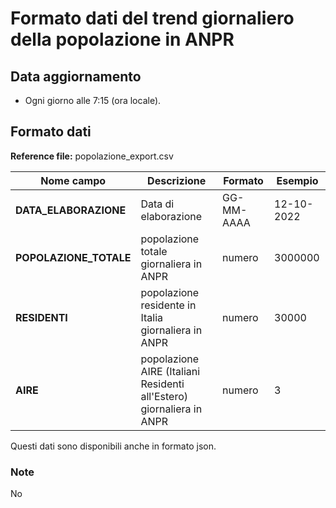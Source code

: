 # Formato dati del trend giornaliero della popolazione in ANPR 

## Data aggiornamento
- Ogni giorno alle 7:15 (ora locale).  

## Formato dati

**Reference file:** popolazione_export.csv<br>

| Nome campo                  | Descrizione                       | Formato                       | Esempio             |
|-----------------------------|-----------------------------------|-------------------------------|---------------------|
| **DATA_ELABORAZIONE**       | Data di elaborazione              | GG-MM-AAAA                    | 12-10-2022          |
| **POPOLAZIONE_TOTALE**  | popolazione totale giornaliera in ANPR |   numero     |         3000000         |
| **RESIDENTI**      | popolazione residente in Italia giornaliera in ANPR |   numero | 30000              |
| **AIRE**      | popolazione AIRE (Italiani Residenti all'Estero) giornaliera in ANPR| numero             | 3             |


Questi dati sono disponibili anche in formato json.

### Note
No
